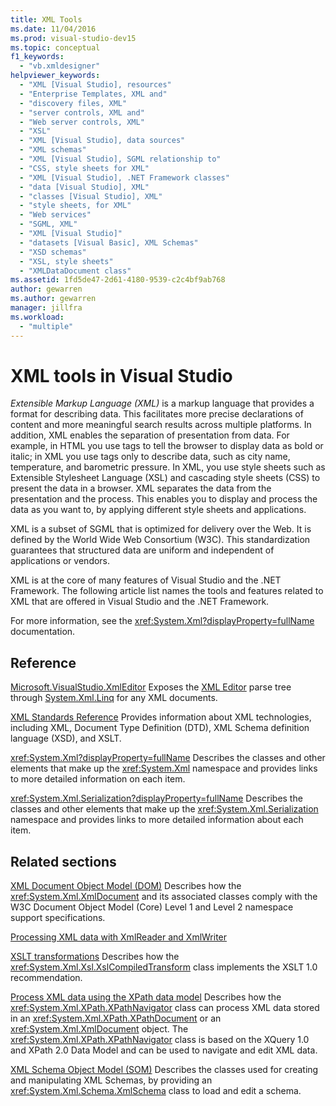 ```yaml
---
title: XML Tools
ms.date: 11/04/2016
ms.prod: visual-studio-dev15
ms.topic: conceptual
f1_keywords:
  - "vb.xmldesigner"
helpviewer_keywords:
  - "XML [Visual Studio], resources"
  - "Enterprise Templates, XML and"
  - "discovery files, XML"
  - "server controls, XML and"
  - "Web server controls, XML"
  - "XSL"
  - "XML [Visual Studio], data sources"
  - "XML schemas"
  - "XML [Visual Studio], SGML relationship to"
  - "CSS, style sheets for XML"
  - "XML [Visual Studio], .NET Framework classes"
  - "data [Visual Studio], XML"
  - "classes [Visual Studio], XML"
  - "style sheets, for XML"
  - "Web services"
  - "SGML, XML"
  - "XML [Visual Studio]"
  - "datasets [Visual Basic], XML Schemas"
  - "XSD schemas"
  - "XSL, style sheets"
  - "XMLDataDocument class"
ms.assetid: 1fd5de47-2d61-4180-9539-c2c4bf9ab768
author: gewarren
ms.author: gewarren
manager: jillfra
ms.workload:
  - "multiple"
---
```

# XML tools in Visual Studio

*Extensible Markup Language (XML)* is a markup language that provides a format for describing data. This facilitates more precise declarations of content and more meaningful search results across multiple platforms. In addition, XML enables the separation of presentation from data. For example, in HTML you use tags to tell the browser to display data as bold or italic; in XML you use tags only to describe data, such as city name, temperature, and barometric pressure. In XML, you use style sheets such as Extensible Stylesheet Language (XSL) and cascading style sheets (CSS) to present the data in a browser. XML separates the data from the presentation and the process. This enables you to display and process the data as you want to, by applying different style sheets and applications.

XML is a subset of SGML that is optimized for delivery over the Web. It is defined by the World Wide Web Consortium (W3C). This standardization guarantees that structured data are uniform and independent of applications or vendors.

XML is at the core of many features of Visual Studio and the .NET Framework. The following article list names the tools and features related to XML that are offered in Visual Studio and the .NET Framework.

For more information, see the <xref:System.Xml?displayProperty=fullName> documentation.

## Reference

[Microsoft.VisualStudio.XmlEditor](http://go.microsoft.com/fwlink/?LinkID=165699)
Exposes the [XML Editor](http://go.microsoft.com/fwlink/?LinkId=228249) parse tree through [System.Xml.Linq](http://go.microsoft.com/fwlink/?LinkId=228250) for any XML documents.

[XML Standards Reference](https://msdn.microsoft.com/79c78508-c9d0-423a-a00f-672e855de401)
Provides information about XML technologies, including XML, Document Type Definition (DTD), XML Schema definition language (XSD), and XSLT.

<xref:System.Xml?displayProperty=fullName>
Describes the classes and other elements that make up the <xref:System.Xml> namespace and provides links to more detailed information on each item.

<xref:System.Xml.Serialization?displayProperty=fullName>
Describes the classes and other elements that make up the <xref:System.Xml.Serialization> namespace and provides links to more detailed information about each item.

## Related sections

[XML Document Object Model (DOM)](/dotnet/standard/data/xml/xml-document-object-model-dom)
Describes how the <xref:System.Xml.XmlDocument> and its associated classes comply with the W3C Document Object Model (Core) Level 1 and Level 2 namespace support specifications.

[Processing XML data with XmlReader and XmlWriter](/previous-versions/windows/silverlight/dotnet-windows-silverlight/cc189001\(v\=vs.95\))

[XSLT transformations](/dotnet/standard/data/xml/xslt-transformations)
Describes how the <xref:System.Xml.Xsl.XslCompiledTransform> class implements the XSLT 1.0 recommendation.

[Process XML data using the XPath data model](/dotnet/standard/data/xml/process-xml-data-using-the-xpath-data-model)
Describes how the <xref:System.Xml.XPath.XPathNavigator> class can process XML data stored in an <xref:System.Xml.XPath.XPathDocument> or an <xref:System.Xml.XmlDocument> object. The <xref:System.Xml.XPath.XPathNavigator> class is based on the XQuery 1.0 and XPath 2.0 Data Model and can be used to navigate and edit XML data.

[XML Schema Object Model (SOM)](/dotnet/standard/data/xml/xml-schema-object-model-som)
Describes the classes used for creating and manipulating XML Schemas, by providing an <xref:System.Xml.Schema.XmlSchema> class to load and edit a schema.